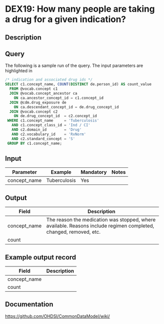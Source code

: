 <!---
Group:drug exposure
Name:DEX19 How many people are taking a drug for a given indication?
Author:Patrick Ryan
CDM Version: 5.3
-->

# DEX19: How many people are taking a drug for a given indication?

## Description


## Query
The following is a sample run of the query. The input parameters are highlighted in

```sql
/* indication and associated drug ids */
SELECT c1.concept_name, COUNT(DISTINCT de.person_id) AS count_value
  FROM @vocab.concept c1
  JOIN @vocab.concept_ancestor ca
    ON ca.ancestor_concept_id = c1.concept_id
  JOIN @cdm.drug_exposure de
    ON ca.descendant_concept_id = de.drug_concept_id
  JOIN @vocab.concept c2
    ON de.drug_concept_id  = c2.concept_id
 WHERE c1.concept_name     = 'Tuberculosis'   
   AND c1.concept_class_id = 'Ind / CI'
   AND c2.domain_id        = 'Drug'
   AND c2.vocabulary_id    = 'RxNorm'
   AND c2.standard_concept = 'S'
 GROUP BY c1.concept_name;  
```
## Input

|  Parameter |  Example |  Mandatory |  Notes |
| --- | --- | --- | --- |
| concept_name | Tuberculosis | Yes |

## Output

|  Field |  Description |
| --- | --- |
| concept_name | The reason the medication was stopped, where available. Reasons include regimen completed, changed, removed, etc. |
| count |   |


## Example output record

|  Field |  Description |
| --- | --- |
| concept_name |   |
| count |   |

## Documentation
https://github.com/OHDSI/CommonDataModel/wiki/
